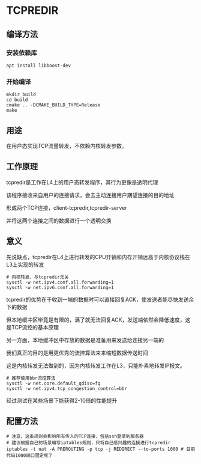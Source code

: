 # TCPREDIR

## 编译方法

### 安装依赖库
```shell
apt install libboost-dev
```

### 开始编译
```shell
mkdir build
cd build
cmake .. -DCMAKE_BUILD_TYPE=Release
make
```

## 用途
在用户态实现TCP流量转发，不依赖内核转发参数。

## 工作原理
tcpredir是工作在L4上的用户态转发程序，其行为更像是透明代理

该程序接收来自用户的连接请求，会去主动连接用户期望连接的目的地址

形成两个TCP连接，client-tcpredir,tcpredir-server

并将这两个连接之间的数据进行一个透明交换

## 意义
先说缺点，tcpredir在L4上进行转发的CPU开销和内存开销远高于内核协议栈在L3上实现的转发

```shell
# 内核转发，与tcpredir无关
sysctl -w net.ipv4.conf.all.forwarding=1
sysctl -w net.ipv6.conf.all.forwarding=1
```

tcpredir的优势在于收到一端的数据时可以直接回复ACK，使发送者能尽快发送余下的数据

但本地缓冲区毕竟是有限的，满了就无法回复ACK，发送端依然会降低速度，这是TCP流控的基本原理

另一方面，本地缓冲区中存放的数据是准备用来发送给连接另一端的

我们真正的目的是用更优秀的流控算法来来缩短数据传送时间

这是内核转发无法做到的，因为内核转发工作在L3，只能朴素地转发IP报文。

```shell
# 推荐使用bbr流控算法
sysctl -w net.core.default_qdisc=fq
sysctl -w net.ipv4.tcp_congestion_control=bbr
```

经过测试在某些场景下能获得2-10倍的性能提升

## 配置方法
```shell
# 注意，这条规则会影响所有传入的TCP连接，包括ssh登录到服务器
# 建议根据自己的场景编写iptables规则，只将自己感兴趣的连接进行tcpredir
iptables -t nat -A PREROUTING -p tcp -j REDIRECT --to-ports 1000 # 目前代码1000端口固定死了
```
